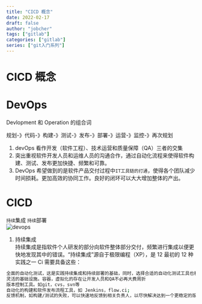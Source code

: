 ```yaml
---
title: "CICD 概念"
date: 2022-02-17
draft: false
author: "jobcher"
tags: ["gitlab"]
categories: ["gitlab"]
series: ["git入门系列"]
---
```


# CICD 概念

# DevOps

Devlopment 和 Operation 的组合词

规划-》代码-》构建-》测试-》发布-》部署-》运营-》监控-》再次规划

1. devOps 看作开发（软件工程）、技术运营和质量保障（QA）三者的交集
2. 突出重视软件开发人员和运维人员的沟通合作，通过自动化流程来使得软件构建、测试、发布更加快捷、频繁和可靠。
3. DevOps 希望做到的是软件产品交付过程中`IT工具链的打通`，使得各个团队减少时间损耗。更加高效的协同工作。良好的闭环可以大大增加整体的产出。

# CICD

`持续`集成 `持续`部署  
![devops](/images/devops.png)

1. 持续集成  
   持续集成是指软件个人研发的部分向软件整体部分交付，频繁进行集成以便更快地发现其中的错误。“持续集成”源自于极限编程（XP），是 12 最初的 12 种实践之一
   Ci 需要具备这些：

```sh
全面的自动化测试，这是实践持续集成和持续部署的基础，同时，选择合适的自动化测试工具也极其重要；
灵活的基础设施。容器，虚拟化的存在让开发人员和QA不必再大费周折
版本控制工具。如git，cvs，svn等
自动化的构建和软件发布流程工具，如 Jenkins，flow.ci;
反馈机制，如构建/测试的失败，可以快速地反馈到相关负责人，以尽快解决达到一个更稳定的版本。
```
